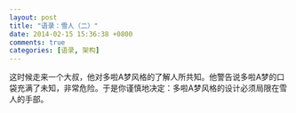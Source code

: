 ```yaml
---
layout: post
title: "语录：雪人（二）"
date: 2014-02-15 15:36:38 +0800
comments: true
categories: [语录, 架构]
---
```


这时候走来一个大叔，他对多啦A梦风格的了解人所共知。他警告说多啦A梦的口袋充满了未知，非常危险。于是你谨慎地决定：多啦A梦风格的设计必须局限在雪人的手部。
